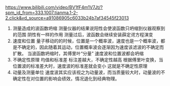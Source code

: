https://www.bilibili.com/video/BV1fF4m1V7Jt/?spm_id_from=333.1007.tianma.1-2-2.click&vd_source=a91086905c6033b24b7af34545f23013

1. 测量造成的波函数坍缩
测量仪器的结果说阳性会使波函数只坍缩到仪器观察到的范围
阴性有一样的作用 
测量过后，波函数会继续安装薛定谔方程演变
2. 速度和位置
量子移动的的时候，位置是一个概率波，速度也是一个概率波，都是不确定的，因此随着其运动，位置概率波会逐渐因为速度该滤波的不确定而扩散。
当波函数坍缩时，其傅里叶“分量” 速度波和位置波都会坍缩
3. 不确定性原理
均值和标准差 标注差越大，不确定性越高
根据傅里叶变换，当位置波的标准差大时，速度波的标准差就会变小 这就是不确定性原理
4. 动量及测量单位
速度波其实应该视之为动量波，而当质量较大时，动量波的不确定性在对位置的影响会绩效，情况退化到经典物理。